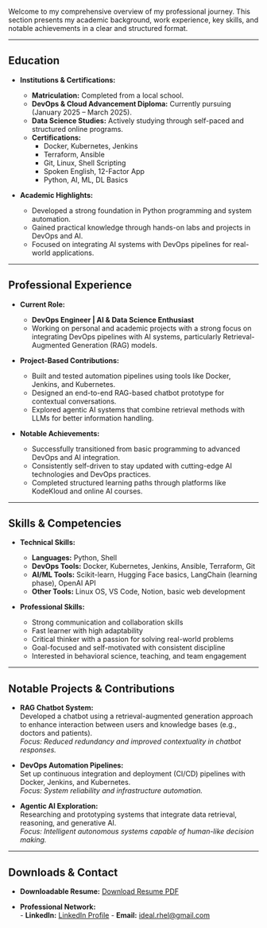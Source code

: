 

Welcome to my comprehensive overview of my professional journey. This section presents my academic background, work experience, key skills, and notable achievements in a clear and structured format.

---

## **Education**

- **Institutions & Certifications:**  
  - **Matriculation:** Completed from a local school.  
  - **DevOps & Cloud Advancement Diploma:** Currently pursuing (January 2025 – March 2025).  
  - **Data Science Studies:** Actively studying through self-paced and structured online programs.  
  - **Certifications:**  
    - Docker, Kubernetes, Jenkins  
    - Terraform, Ansible  
    - Git, Linux, Shell Scripting  
    - Spoken English, 12-Factor App  
    - Python, AI, ML, DL Basics

- **Academic Highlights:**  
  - Developed a strong foundation in Python programming and system automation.  
  - Gained practical knowledge through hands-on labs and projects in DevOps and AI.  
  - Focused on integrating AI systems with DevOps pipelines for real-world applications.

---

## **Professional Experience**

- **Current Role:**  
  - **DevOps Engineer | AI & Data Science Enthusiast**  
  - Working on personal and academic projects with a strong focus on integrating DevOps pipelines with AI systems, particularly Retrieval-Augmented Generation (RAG) models.

- **Project-Based Contributions:**  
  - Built and tested automation pipelines using tools like Docker, Jenkins, and Kubernetes.  
  - Designed an end-to-end RAG-based chatbot prototype for contextual conversations.  
  - Explored agentic AI systems that combine retrieval methods with LLMs for better information handling.

- **Notable Achievements:**  
  - Successfully transitioned from basic programming to advanced DevOps and AI integration.  
  - Consistently self-driven to stay updated with cutting-edge AI technologies and DevOps practices.  
  - Completed structured learning paths through platforms like KodeKloud and online AI courses.

---

## **Skills & Competencies**

- **Technical Skills:**  
  - **Languages:** Python, Shell  
  - **DevOps Tools:** Docker, Kubernetes, Jenkins, Ansible, Terraform, Git  
  - **AI/ML Tools:** Scikit-learn, Hugging Face basics, LangChain (learning phase), OpenAI API  
  - **Other Tools:** Linux OS, VS Code, Notion, basic web development

- **Professional Skills:**  
  - Strong communication and collaboration skills  
  - Fast learner with high adaptability  
  - Critical thinker with a passion for solving real-world problems  
  - Goal-focused and self-motivated with consistent discipline  
  - Interested in behavioral science, teaching, and team engagement

---

## **Notable Projects & Contributions**

- **RAG Chatbot System:**  
  Developed a chatbot using a retrieval-augmented generation approach to enhance interaction between users and knowledge bases (e.g., doctors and patients).  
  *Focus: Reduced redundancy and improved contextuality in chatbot responses.*

- **DevOps Automation Pipelines:**  
  Set up continuous integration and deployment (CI/CD) pipelines with Docker, Jenkins, and Kubernetes.  
  *Focus: System reliability and infrastructure automation.*

- **Agentic AI Exploration:**  
  Researching and prototyping systems that integrate data retrieval, reasoning, and generative AI.  
  *Focus: Intelligent autonomous systems capable of human-like decision making.*

---

## **Downloads & Contact**

- **Downloadable Resume:**  [Download Resume PDF](Profile.pdf)
  <!-- *(Link placeholder – e.g., “Download PDF”)* -->
  
- **Professional Network:**  
      - **LinkedIn:** [LinkedIn Profile](https://www.linkedin.com/in/maimoon-moon-amin/) 
      - **Email:** [ideal.rhel@gmail.com](https://mail.google.com/mail/u/0/#inbox?compose=new)   